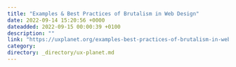 ```yaml
---
title: "Examples & Best Practices of Brutalism in Web Design"
date: 2022-09-14 15:20:56 +0000
dateadded: 2022-09-15 00:00:39 +0100
description: ""
link: "https://uxplanet.org/examples-best-practices-of-brutalism-in-web-design-323c6654b033?source=rss----819cc2aaeee0---4"
category:
directory: _directory/ux-planet.md
---
```


